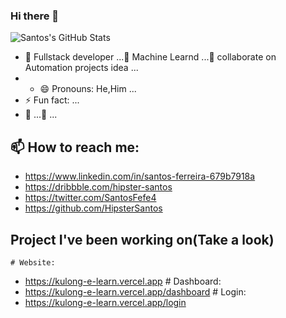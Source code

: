 ### Hi there 👋
![Santos's GitHub Stats](https://github-readme-stats.vercel.app/api?username=HipsterSantos&count_private=true&show_icons=true&theme=algolia )
- 🔭 Fullstack developer ...🌱 Machine Learnd ...👯 collaborate on Automation projects idea ...
- - 😄 Pronouns:  He,Him ...
- ⚡ Fun fact: ...
- 🤔  ...💬 ...
## 📫 How to reach me: 
    
- https://www.linkedin.com/in/santos-ferreira-679b7918a
- https://dribbble.com/hipster-santos
- https://twitter.com/SantosFefe4
- https://github.com/HipsterSantos

## Project I've been working on(Take a look)
    # Website: 
   -  https://kulong-e-learn.vercel.app
    # Dashboard: 
   - https://kulong-e-learn.vercel.app/dashboard
    # Login:
   - https://kulong-e-learn.vercel.app/login
  



